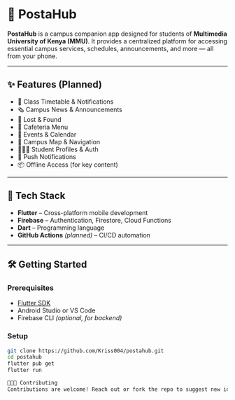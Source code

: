 # 📱 PostaHub

**PostaHub** is a campus companion app designed for students of **Multimedia University of Kenya (MMU)**. It provides a centralized platform for accessing essential campus services, schedules, announcements, and more — all from your phone.

---

## ✨ Features (Planned)
- 🧾 Class Timetable & Notifications  
- 🗞️ Campus News & Announcements  
- 🎒 Lost & Found  
- 🥘 Cafeteria Menu  
- 📅 Events & Calendar  
- 📍 Campus Map & Navigation  
- 🧑🏾‍🎓 Student Profiles & Auth  
- 🔔 Push Notifications  
- 📦 Offline Access (for key content)

---

## 🚀 Tech Stack
- **Flutter** – Cross-platform mobile development  
- **Firebase** – Authentication, Firestore, Cloud Functions  
- **Dart** – Programming language  
- **GitHub Actions** *(planned)* – CI/CD automation  

---

## 🛠️ Getting Started

### Prerequisites
- [Flutter SDK](https://docs.flutter.dev/get-started/install)
- Android Studio or VS Code
- Firebase CLI *(optional, for backend)*

### Setup

```bash
git clone https://github.com/Kriss004/postahub.git
cd postahub
flutter pub get
flutter run

🧑🏾‍💻 Contributing
Contributions are welcome! Reach out or fork the repo to suggest new ideas or submit fixes.
